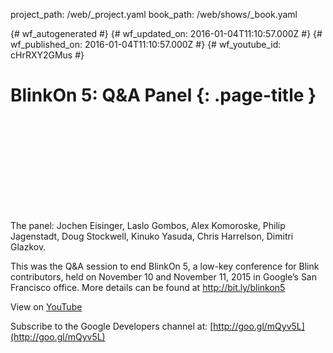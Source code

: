 project_path: /web/_project.yaml
book_path: /web/shows/_book.yaml

{# wf_autogenerated #}
{# wf_updated_on: 2016-01-04T11:10:57.000Z #}
{# wf_published_on: 2016-01-04T11:10:57.000Z #}
{# wf_youtube_id: cHrRXY2GMus #}

# BlinkOn 5: Q&amp;A Panel {: .page-title }


<div class="video-wrapper">
  <iframe class="devsite-embedded-youtube-video" data-video-id="cHrRXY2GMus"
          data-autohide="1" data-showinfo="0" frameborder="0" allowfullscreen>
  </iframe>
</div>

The panel: Jochen Eisinger, Laslo Gombos, Alex Komoroske, Philip Jagenstadt, Doug Stockwell, Kinuko Yasuda, Chris Harrelson, Dimitri Glazkov.

This was the Q&amp;A session to end BlinkOn 5, a low-key conference for Blink contributors, held on November 10 and November 11, 2015 in Google’s San Francisco office. More details can be found at http://bit.ly/blinkon5

View on [YouTube](https://youtu.be/cHrRXY2GMus)

Subscribe to the Google Developers channel at: [http://goo.gl/mQyv5L](http://goo.gl/mQyv5L)
